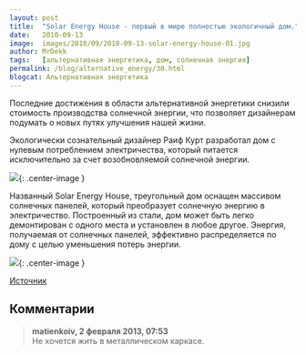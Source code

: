 ```yaml
---
layout: post
title:  "Solar Energy House - первый в мире полностью экологичный дом."
date:   2010-09-13
image:  images/2010/09/2010-09-13-solar-energy-house-01.jpg
author: MrDekk
tags:   [альтернативная энергетика, дом, солнечная энергия]
permalink: /blog/alternative_energy/30.html
blogcat: Альтернативная энергетика
---
```


Последние достижения в области альтернативной энергетики снизили стоимость производства солнечной энергии, что позволяет дизайнерам подумать о новых путях улучшения нашей жизни.

Экологически сознательный дизайнер Раиф Курт разработал дом с нулевым потреблением электричества, который питается исключительно за счет возобновляемой солнечной энергии.

![]({{site.baseurl}}/images/2010/09/2010-09-13-solar-energy-house-02.jpg){: .center-image }

Названный Solar Energy House, треугольный дом оснащен массивом солнечных панелей, который преобразует солнечную энергию в электричество. Построенный из стали, дом может быть легко демонтирован с одного места и установлен в любое другое. Энергия, получаемая от солнечных панелей, эффективно распределяется по дому с целью уменьшения потерь энергии.

![]({{site.baseurl}}/images/2010/09/2010-09-13-solar-energy-house-03.jpg){: .center-image }

[Источник](http://infuture.ru/article/3598)

## Комментарии

> **matienkoiv, 2 февраля 2013, 07:53**  
> Не хочется жить в металлическом каркасе.